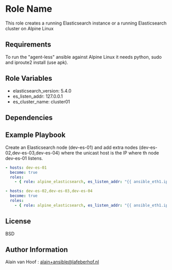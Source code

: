Role Name
=========

This role creates a running Elasticsearch instance or a running Elasticsearch cluster on Alpine Linux

Requirements
------------

To run the "agent-less" ansible against Alpine Linux it needs python, sudo and iproute2 install (use apk).

Role Variables
--------------

* elasticsearch_version: 5.4.0
* es_listen_addr: 127.0.0.1
* es_cluster_name: cluster01

Dependencies
------------

Example Playbook
----------------

Create an Elasticsearch node (dev-es-01) and add extra nodes (dev-es-02,dev-es-03,dev-es-04) where the unicast host is the IP where th node dev-es-01 listens.

```yaml
- hosts: dev-es-01
  become: true
  roles:
    - { role: alpine_elasticsearch, es_listen_addr: "{{ ansible_eth1.ipv4.address }}" }

- hosts: dev-es-02,dev-es-03,dev-es-04
  become: true
  roles:
    - { role: alpine_elasticsearch, es_listen_addr: "{{ ansible_eth1.ipv4.address }}", es_unicast_host: 10.0.0.11 }
```

License
-------

BSD

Author Information
------------------

Alain van Hoof : alain+ansible@lafeberhof.nl
